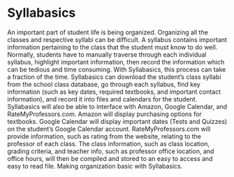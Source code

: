 # Syllabasics

An important part of student life is being organized. Organizing all the classes and respective syllabi can be difficult. A syllabus contains important information pertaining to the class that the student must know to do well. Normally, students have to manually traverse through each individual syllabus, highlight important information, then record the information which can be tedious and time consuming. 
With Syllabasics, this process can take a fraction of the time. Syllabasics can download the student’s class syllabi from the school class database, go through each syllabus, find key information (such as key dates, required textbooks, and important contact information), and record it into files and calendars for the student. 
Syllabasics will also be able to interface with Amazon, Google Calendar, and RateMyProfessors.com. Amazon will display purchasing options for textbooks. Google Calendar will display important dates (Tests and Quizzes) on the student’s Google Calendar account. RateMyProfessors.com will provide information, such as rating from the website, relating to the professor of each class. 
The class information, such as class location, grading criteria, and teacher info, such as professor office location, and office hours, will then be compiled and stored to an easy to access and easy to read file. Making organization basic with Syllabasics.
